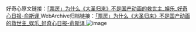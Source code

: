好奇心原文链接：[「票房」为什么《大圣归来》不是国产动画的救世主_娱乐_好奇心日报-俞斯译 ](https://www.qdaily.com/articles/12116.html)
WebArchive归档链接：[「票房」为什么《大圣归来》不是国产动画的救世主_娱乐_好奇心日报-俞斯译 ](http://web.archive.org/web/20190623171942/https://www.qdaily.com/articles/12116.html)
![image](http://ww3.sinaimg.cn/large/007d5XDply1g3wykay0hdj30u040shdt)